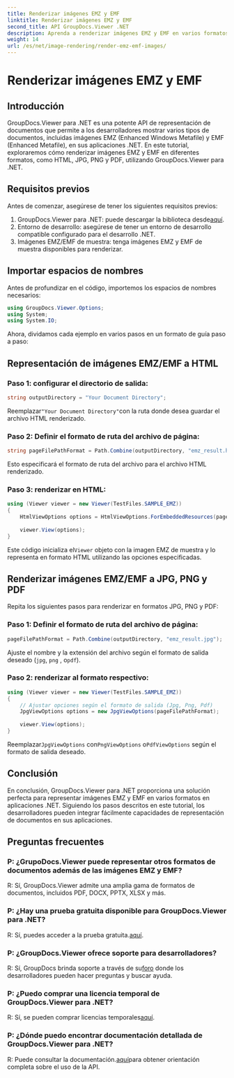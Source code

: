 ```yaml
---
title: Renderizar imágenes EMZ y EMF
linktitle: Renderizar imágenes EMZ y EMF
second_title: API GroupDocs.Viewer .NET
description: Aprenda a renderizar imágenes EMZ y EMF en varios formatos utilizando GroupDocs.Viewer para .NET. Tutorial fácil de seguir para desarrolladores.
weight: 14
url: /es/net/image-rendering/render-emz-emf-images/
---
```


# Renderizar imágenes EMZ y EMF

## Introducción

GroupDocs.Viewer para .NET es una potente API de representación de documentos que permite a los desarrolladores mostrar varios tipos de documentos, incluidas imágenes EMZ (Enhanced Windows Metafile) y EMF (Enhanced Metafile), en sus aplicaciones .NET. En este tutorial, exploraremos cómo renderizar imágenes EMZ y EMF en diferentes formatos, como HTML, JPG, PNG y PDF, utilizando GroupDocs.Viewer para .NET.

## Requisitos previos

Antes de comenzar, asegúrese de tener los siguientes requisitos previos:

1.  GroupDocs.Viewer para .NET: puede descargar la biblioteca desde[aquí](https://releases.groupdocs.com/viewer/net/).
2. Entorno de desarrollo: asegúrese de tener un entorno de desarrollo compatible configurado para el desarrollo .NET.
3. Imágenes EMZ/EMF de muestra: tenga imágenes EMZ y EMF de muestra disponibles para renderizar.

## Importar espacios de nombres

Antes de profundizar en el código, importemos los espacios de nombres necesarios:

```csharp
using GroupDocs.Viewer.Options;
using System;
using System.IO;
```

Ahora, dividamos cada ejemplo en varios pasos en un formato de guía paso a paso:

## Representación de imágenes EMZ/EMF a HTML

### Paso 1: configurar el directorio de salida:
```csharp
string outputDirectory = "Your Document Directory";
```
 Reemplazar`"Your Document Directory"`con la ruta donde desea guardar el archivo HTML renderizado.

### Paso 2: Definir el formato de ruta del archivo de página:
```csharp
string pageFilePathFormat = Path.Combine(outputDirectory, "emz_result.html");
```
Esto especificará el formato de ruta del archivo para el archivo HTML renderizado.

### Paso 3: renderizar en HTML:
```csharp
using (Viewer viewer = new Viewer(TestFiles.SAMPLE_EMZ))
{
    HtmlViewOptions options = HtmlViewOptions.ForEmbeddedResources(pageFilePathFormat);
    
    viewer.View(options);
}
```
 Este código inicializa el`Viewer` objeto con la imagen EMZ de muestra y lo representa en formato HTML utilizando las opciones especificadas.

## Renderizar imágenes EMZ/EMF a JPG, PNG y PDF

Repita los siguientes pasos para renderizar en formatos JPG, PNG y PDF:

### Paso 1: Definir el formato de ruta del archivo de página:
```csharp
pageFilePathFormat = Path.Combine(outputDirectory, "emz_result.jpg");
```
Ajuste el nombre y la extensión del archivo según el formato de salida deseado (`jpg`, `png` , o`pdf`).

### Paso 2: renderizar al formato respectivo:
```csharp
using (Viewer viewer = new Viewer(TestFiles.SAMPLE_EMZ))
{
    // Ajustar opciones según el formato de salida (Jpg, Png, Pdf)
    JpgViewOptions options = new JpgViewOptions(pageFilePathFormat);
    
    viewer.View(options);
}
```
 Reemplazar`JpgViewOptions` con`PngViewOptions` o`PdfViewOptions` según el formato de salida deseado.

## Conclusión

En conclusión, GroupDocs.Viewer para .NET proporciona una solución perfecta para representar imágenes EMZ y EMF en varios formatos en aplicaciones .NET. Siguiendo los pasos descritos en este tutorial, los desarrolladores pueden integrar fácilmente capacidades de representación de documentos en sus aplicaciones.

## Preguntas frecuentes

### P: ¿GrupoDocs.Viewer puede representar otros formatos de documentos además de las imágenes EMZ y EMF?
R: Sí, GroupDocs.Viewer admite una amplia gama de formatos de documentos, incluidos PDF, DOCX, PPTX, XLSX y más.

### P: ¿Hay una prueba gratuita disponible para GroupDocs.Viewer para .NET?
 R: Sí, puedes acceder a la prueba gratuita.[aquí](https://releases.groupdocs.com/).

### P: ¿GroupDocs.Viewer ofrece soporte para desarrolladores?
 R: Sí, GroupDocs brinda soporte a través de su[foro](https://forum.groupdocs.com/c/viewer/9) donde los desarrolladores pueden hacer preguntas y buscar ayuda.

### P: ¿Puedo comprar una licencia temporal de GroupDocs.Viewer para .NET?
 R: Sí, se pueden comprar licencias temporales[aquí](https://purchase.groupdocs.com/temporary-license/).

### P: ¿Dónde puedo encontrar documentación detallada de GroupDocs.Viewer para .NET?
 R: Puede consultar la documentación.[aquí](https://tutorials.groupdocs.com/viewer/net/)para obtener orientación completa sobre el uso de la API.